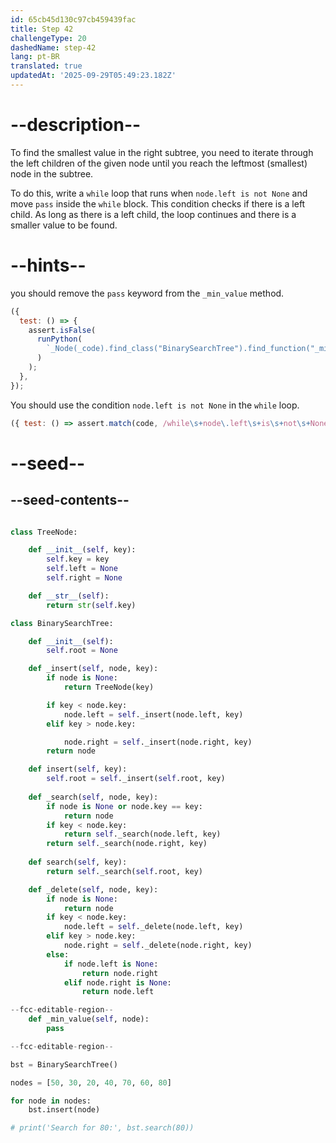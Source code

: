 ```yaml
---
id: 65cb45d130c97cb459439fac
title: Step 42
challengeType: 20
dashedName: step-42
lang: pt-BR
translated: true
updatedAt: '2025-09-29T05:49:23.182Z'
---
```


# --description--

To find the smallest value in the right subtree, you need to iterate through the left children of the given node until you reach the leftmost (smallest) node in the subtree.

To do this, write a `while` loop that runs when `node.left is not None` and move `pass` inside the `while` block. This condition checks if there is a left child. As long as there is a left child, the loop continues and there is a smaller value to be found.

# --hints--

you should remove the `pass` keyword from the `_min_value` method.

```js
({
  test: () => {
    assert.isFalse(
      runPython(
        `_Node(_code).find_class("BinarySearchTree").find_function("_min_value").has_pass()`
      )
    );
  },
});
```

You should use the condition `node.left is not None` in the `while` loop.

```js
({ test: () => assert.match(code, /while\s+node\.left\s+is\s+not\s+None\s*:/) })
```

# --seed--

## --seed-contents--

```py

class TreeNode:

    def __init__(self, key):
        self.key = key
        self.left = None
        self.right = None

    def __str__(self):
        return str(self.key)

class BinarySearchTree:

    def __init__(self):
        self.root = None

    def _insert(self, node, key):
        if node is None:
            return TreeNode(key)

        if key < node.key:
            node.left = self._insert(node.left, key)
        elif key > node.key:

            node.right = self._insert(node.right, key)
        return node

    def insert(self, key):
        self.root = self._insert(self.root, key)
        
    def _search(self, node, key):
        if node is None or node.key == key:
            return node
        if key < node.key:
            return self._search(node.left, key)
        return self._search(node.right, key)
    
    def search(self, key):
        return self._search(self.root, key)

    def _delete(self, node, key):
        if node is None:
            return node
        if key < node.key:
            node.left = self._delete(node.left, key)
        elif key > node.key:
            node.right = self._delete(node.right, key) 
        else:
            if node.left is None:
                return node.right
            elif node.right is None:
                return node.left  

--fcc-editable-region--
    def _min_value(self, node):
        pass

--fcc-editable-region--   

bst = BinarySearchTree()

nodes = [50, 30, 20, 40, 70, 60, 80]

for node in nodes:
    bst.insert(node)

# print('Search for 80:', bst.search(80))


```

